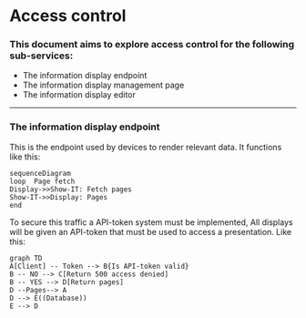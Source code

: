 # Access control

### This document aims to explore access control for the following sub-services:
- The information display endpoint
- The information display management page
- The information display editor
---
### The information display endpoint
This is the endpoint used by devices to render relevant data. 
It functions like this:
```mermaid
sequenceDiagram
loop  Page fetch
Display->>Show-IT: Fetch pages
Show-IT->>Display: Pages
end
```
To secure this traffic a API-token system must be implemented, All displays will be given an API-token that must be used to access a presentation. 
Like this:
```mermaid
graph TD
A[Client] -- Token --> B{Is API-token valid}
B -- NO --> C[Return 500 access denied]
B -- YES --> D[Return pages]
D --Pages--> A
D --> E((Database))
E --> D
```

